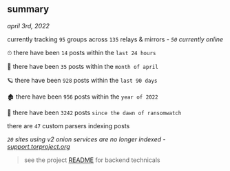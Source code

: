 
## summary
_april 3rd, 2022_

currently tracking `95` groups across `135` relays & mirrors - _`50` currently online_

⏲ there have been `14` posts within the `last 24 hours`

🦈 there have been `35` posts within the `month of april`

🪐 there have been `928` posts within the `last 90 days`

🏚 there have been `956` posts within the `year of 2022`

🦕 there have been `3242` posts `since the dawn of ransomwatch`

there are `47` custom parsers indexing posts

_`20` sites using v2 onion services are no longer indexed - [support.torproject.org](https://support.torproject.org/onionservices/v2-deprecation/)_

> see the project [README](https://github.com/thetanz/ransomwatch#ransomwatch--) for backend technicals
